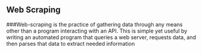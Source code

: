 ## Web Scraping
###Web-scraping is the practice of gathering data through any means other than a program interacting with an API. This is simple yet useful by writing an automated program that queries a web server, requests data, and then parses that data to extract needed information
